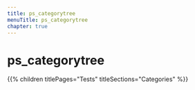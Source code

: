```yaml
---
title: ps_categorytree
menuTitle: ps_categorytree
chapter: true
---
```


# ps_categorytree

{{% children titlePages="Tests" titleSections="Categories" %}}
